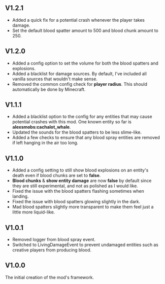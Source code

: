 ## V1.2.1
- Added a quick fix for a potential crash whenever the player takes damage.
- Set the default blood spatter amount to 500 and blood chunk amount to 250.

## V1.2.0
- Added a config option to set the volume for both the blood spatters and explosions.
- Added a blacklist for damage sources. By default, I've included all vanilla sources that wouldn't make sense.
- Removed the common config check for **player radius**. This should automatically be done by Minecraft.

## V1.1.1
- Added a blacklist option to the config for any entities that may cause potential crashes with this mod. One known
    entity so far is **alexsmobs:cachalot_whale**.
- Updated the sounds for the blood spatters to be less slime-like.
- Added a few checks to ensure that any blood spray entities are removed if left hanging in the air too long.

## V1.1.0
- Added a config setting to still show blood explosions on an entity's death even if blood chunks are set to **false**.
- **Blood chunks** & **show entity damage** are now **false** by default since they are still experimental, and not as polished as
    I would like.
- Fixed the issue with the blood spatters flashing sometimes when landing.
- Fixed the issue with blood spatters glowing slightly in the dark.
- Mad blood spatters slightly more transparent to make them feel just a little more liquid-like.

## V1.0.1
- Removed logger from blood spray event.
- Switched to LivingDamageEvent to prevent undamaged entities such as creative players from producing blood.

## V1.0.0
The initial creation of the mod's framework.